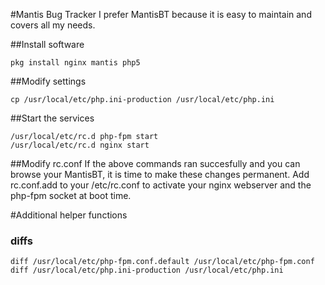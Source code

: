 #Mantis Bug Tracker
I prefer MantisBT because it is easy to maintain and covers all my needs.

##Install software

    pkg install nginx mantis php5
  
##Modify settings

    cp /usr/local/etc/php.ini-production /usr/local/etc/php.ini  

##Start the services

    /usr/local/etc/rc.d php-fpm start
    /usr/local/etc/rc.d nginx start
    
##Modify rc.conf
If the above commands ran succesfully and you can browse your MantisBT, 
it is time to make these changes permanent. Add rc.conf.add to your 
/etc/rc.conf to activate your nginx webserver and the php-fpm socket at boot time.



#Additional helper functions

### diffs

    diff /usr/local/etc/php-fpm.conf.default /usr/local/etc/php-fpm.conf
    diff /usr/local/etc/php.ini-production /usr/local/etc/php.ini
